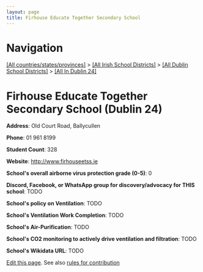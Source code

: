 ```yaml
---
layout: page
title: Firhouse Educate Together Secondary School
---
```

# Navigation

[[All countries/states/provinces]](../../../..) > [[All Irish School Districts]](../../..) > [[All Dublin School Districts]](../..) > [[All In Dublin 24]](..)

# Firhouse Educate Together Secondary School (Dublin 24)

**Address**: Old Court Road, Ballycullen

**Phone**: 01 961 8199

**Student Count**: 328

**Website**: <http://www.firhouseetss.ie>

**School's overall airborne virus protection grade (0-5)**: 0

**Discord, Facebook, or WhatsApp group for discovery/advocacy for THIS school**: TODO

**School's policy on Ventilation**: TODO

**School's Ventilation Work Completion**: TODO

**School's Air-Purification**: TODO

**School's CO2 monitoring to actively drive ventilation and filtration**: TODO

**School's Wikidata URL**: TODO


[Edit this page](https://github.com/ventilate-schools/Ireland/edit/main/./Dublin_24/Firhouse_Educate_Together_Secondary_School.md). See also [rules for contribution](../../../contribution-rules/)
